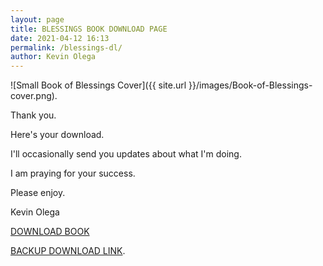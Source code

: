 ```yaml
--- 
layout: page
title: BLESSINGS BOOK DOWNLOAD PAGE
date: 2021-04-12 16:13
permalink: /blessings-dl/ 
author: Kevin Olega 
--- 
```


![Small Book of Blessings Cover]({{ site.url }}/images/Book-of-Blessings-cover.png).

Thank you.

Here's your download.

I'll occasionally send you updates about what I'm doing.

I am praying for your success.

Please enjoy.

Kevin Olega


<a href="https://drive.google.com/file/d/1lEBzqnaajiuszPodvm2QZ7HZvEPiGbCq/view?usp=sharing" class="button focus">DOWNLOAD BOOK</a>


[BACKUP DOWNLOAD LINK](https://drive.google.com/file/d/1lEBzqnaajiuszPodvm2QZ7HZvEPiGbCq/view?usp=sharing).